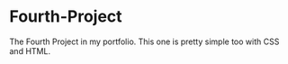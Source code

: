 # Fourth-Project
The Fourth Project in my portfolio. This one is pretty simple too with CSS and HTML.
